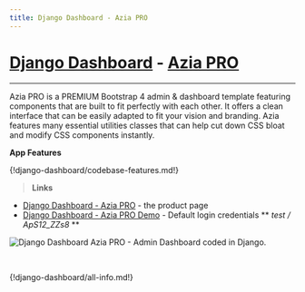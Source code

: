 ```yaml
---
title: Django Dashboard - Azia PRO
---
```


# [Django Dashboard](http://appseed.us/admin-dashboards/django) - [Azia PRO](https://appseed.us/admin-dashboards/django-dashboard-azia-pro)
---

Azia PRO is a PREMIUM Bootstrap 4 admin & dashboard template featuring components that are built to fit perfectly with each other. It offers a clean interface that can be easily adapted to fit your vision and branding. Azia features many essential utilities classes that can help cut down CSS bloat and modify CSS components instantly.


**App Features**

{!django-dashboard/codebase-features.md!}

> **Links**

- [Django Dashboard - Azia PRO](https://appseed.us/admin-dashboards/django-dashboard-azia-pro) - the product page
- [Django Dashboard - Azia PRO Demo](https://django-dashboard-azia-pro.appseed.us/login/) - Default login credentials ** *test / ApS12_ZZs8* **

![Django Dashboard Azia PRO - Admin Dashboard coded in Django.](https://raw.githubusercontent.com/app-generator/django-dashboard-azia-pro/master/media/django-dashboard-azia-pro-screen-2.png)

<br />

{!django-dashboard/all-info.md!}
